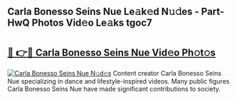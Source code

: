 ## Carla Bonesso Seins Nue Le𝚊k𝚎d N𝚞𝚍es - Part-HwQ Photos Vid𝚎o Le𝚊ks tgoc7

# <h2><a href="http://fb2bvn3.evod.top/?m=Carla+Bonesso+Seins+Nue">🔗 👉🔴 Carla Bonesso Seins Nue Vid𝚎o Ph𝚘t𝚘s</a></h2>

[![Carla Bonesso Seins Nue N𝚞d𝚎s](https://i.imgur.com/8V9OHl7.gif)](http://fb2bvn3.evod.top/?m=Carla+Bonesso+Seins+Nue)
Content creator Carla Bonesso Seins Nue specializing in dance and lifestyle-inspired videos. Many public figures Carla Bonesso Seins Nue have made significant contributions to society. 
